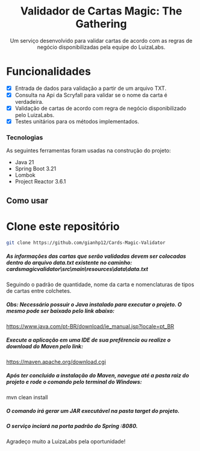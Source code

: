
<h1 align="center">Validador de Cartas Magic: The Gathering</h1>

<p align="center">
  Um serviço desenvolvido para validar cartas de acordo com as regras de negócio disponibilizadas pela equipe do LuizaLabs.
</p>


# Funcionalidades

- [x] Entrada de dados para validação a partir de um arquivo TXT.
- [x] Consulta na Api da Scryfall para validar se o nome da carta é verdadeira.
- [x] Validação de cartas de acordo com regra de negócio disponibilizado pelo LuizaLabs.
- [x] Testes unitários para os métodos implementados.

### Tecnologias

As seguintes ferramentas foram usadas na construção do projeto:

- Java 21
- Spring Boot 3.21
- Lombok
- Project Reactor 3.6.1

## Como usar
# Clone este repositório
```bash
git clone https://github.com/gianhp12/Cards-Magic-Validator
```

##### As informações das cartas que serão validadas devem ser colocadas dentro do arquivo data.txt existente no caminho: cardsmagicvalidator\src\main\resources\data\data.txt
 Seguindo o padrão de quantidade, nome da carta e nomenclaturas de tipos de cartas entre colchetes.

##### Obs: Necessário possuir o Java instalado para executar o projeto. O mesmo pode ser baixado pelo link abaixo:
<a>https://www.java.com/pt-BR/download/ie_manual.jsp?locale=pt_BR</a>


##### Execute a aplicação em uma IDE de sua prefêrencia ou realize o download do Maven pelo link: 
<a>https://maven.apache.org/download.cgi</a>

##### Após ter concluido a instalação do Maven, navegue até a pasta raiz do projeto e rode o comando pelo terminal do Windows:
 
 mvn clean install

##### O comando irá gerar um JAR executável na pasta target do projeto.

##### O serviço inciará na porta padrão do Spring :8080.


Agradeço muito a LuizaLabs pela oportunidade!






